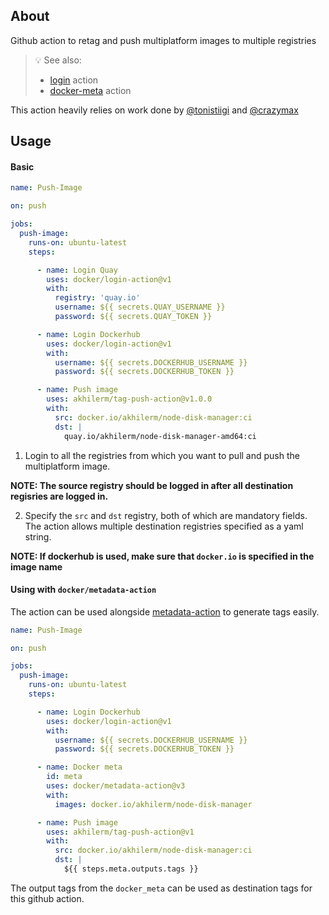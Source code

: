 ## About

Github action to retag and push multiplatform images to multiple registries

> :bulb: See also:
> * [login](https://github.com/docker/login-action) action
> * [docker-meta](https://github.com/crazy-max/ghaction-docker-meta) action

This action heavily relies on work done by [@tonistiigi](https://github.com/tonistiigi/repo-copy) and [@crazymax](https://github.com/docker/metadata-action)

## Usage

#### Basic
```yaml
name: Push-Image

on: push

jobs:
  push-image:
    runs-on: ubuntu-latest
    steps:

      - name: Login Quay
        uses: docker/login-action@v1
        with:
          registry: 'quay.io'
          username: ${{ secrets.QUAY_USERNAME }}
          password: ${{ secrets.QUAY_TOKEN }}

      - name: Login Dockerhub
        uses: docker/login-action@v1
        with:
          username: ${{ secrets.DOCKERHUB_USERNAME }}
          password: ${{ secrets.DOCKERHUB_TOKEN }}

      - name: Push image
        uses: akhilerm/tag-push-action@v1.0.0
        with:
          src: docker.io/akhilerm/node-disk-manager:ci
          dst: |
            quay.io/akhilerm/node-disk-manager-amd64:ci
```

1. Login to all the registries from which you want to pull and push the multiplatform image. 

**NOTE: The source registry should be logged in after all destination regisries are logged in.**

2. Specify the `src` and `dst` registry, both of which are mandatory fields. The action allows multiple destination 
registries specified as a yaml string.

**NOTE: If dockerhub is used, make sure that `docker.io` is specified in the image name**

#### Using with `docker/metadata-action`

The action can be used alongside [metadata-action](https://github.com/docker/metadata-action) to generate
tags easily.

```yaml
name: Push-Image

on: push

jobs:
  push-image:
    runs-on: ubuntu-latest
    steps:

      - name: Login Dockerhub
        uses: docker/login-action@v1
        with:
          username: ${{ secrets.DOCKERHUB_USERNAME }}
          password: ${{ secrets.DOCKERHUB_TOKEN }}

      - name: Docker meta
        id: meta
        uses: docker/metadata-action@v3
        with:
          images: docker.io/akhilerm/node-disk-manager     

      - name: Push image
        uses: akhilerm/tag-push-action@v1
        with:
          src: docker.io/akhilerm/node-disk-manager:ci
          dst: |
            ${{ steps.meta.outputs.tags }}
```

The output tags from the `docker_meta` can be used as destination tags for this github action.
